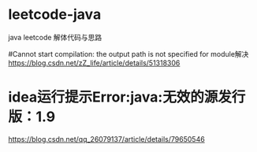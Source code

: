# leetcode-java
java leetcode 解体代码与思路


#Cannot start compilation: the output path is not specified for module解决
https://blog.csdn.net/zZ_life/article/details/51318306

# idea运行提示Error:java:无效的源发行版：1.9
https://blog.csdn.net/qq_26079137/article/details/79650546